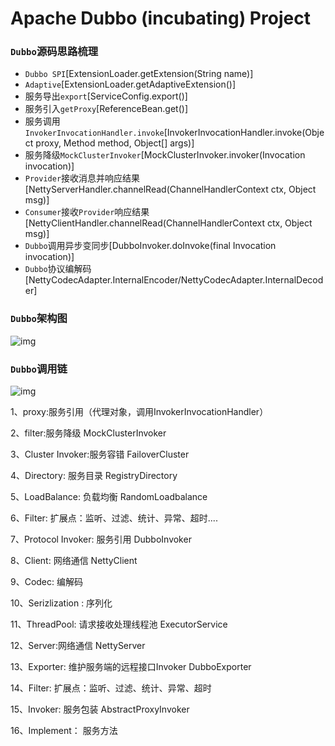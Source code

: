 # Apache Dubbo (incubating) Project

### `Dubbo`源码思路梳理

- `Dubbo SPI`[ExtensionLoader.getExtension(String name)]
- `Adaptive`[ExtensionLoader.getAdaptiveExtension()]
- 服务导出`export`[ServiceConfig.export()]
- 服务引入`getProxy`[ReferenceBean.get()]
- 服务调用`InvokerInvocationHandler.invoke`[InvokerInvocationHandler.invoke(Object proxy, Method method, Object[] args)]
- 服务降级`MockClusterInvoker`[MockClusterInvoker.invoker(Invocation invocation)]
- `Provider`接收消息并响应结果[NettyServerHandler.channelRead(ChannelHandlerContext ctx, Object msg)]
- `Consumer`接收`Provider`响应结果[NettyClientHandler.channelRead(ChannelHandlerContext ctx, Object msg)]
- `Dubbo`调用异步变同步[DubboInvoker.doInvoke(final Invocation invocation)]
- `Dubbo`协议编解码[NettyCodecAdapter.InternalEncoder/NettyCodecAdapter.InternalDecoder]



### `Dubbo`架构图

![img](https://qqadapt.qpic.cn/txdocpic/0/5a0cabaa8310c461d870886bab3548e4/0)



### `Dubbo`调用链

![img](https://qqadapt.qpic.cn/txdocpic/0/f4e70ed26115711826c91cb0152e6a20/0)

1、proxy:服务引用（代理对象，调用InvokerInvocationHandler）

2、filter:服务降级 MockClusterInvoker

3、Cluster Invoker:服务容错 FailoverCluster

4、Directory: 服务目录 RegistryDirectory

5、LoadBalance: 负载均衡 RandomLoadbalance

6、Filter: 扩展点：监听、过滤、统计、异常、超时....

7、Protocol Invoker: 服务引用 DubboInvoker

8、Client: 网络通信 NettyClient

9、Codec: 编解码

10、Serizlization : 序列化

11、ThreadPool: 请求接收处理线程池 ExecutorService  

12、Server:网络通信 NettyServer

13、Exporter: 维护服务端的远程接口Invoker  DubboExporter

14、Filter: 扩展点：监听、过滤、统计、异常、超时

15、Invoker: 服务包装 AbstractProxyInvoker

16、Implement： 服务方法 

